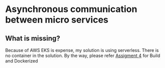 # Asynchronous communication between micro services


## What is missing?

Because of AWS EKS is expense, my solution is using serverless. There is no container in the solution. By the way, please refer [Assigment 4](../assignment4/README.md) for Build and Dockerized